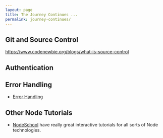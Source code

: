 ```yaml
---
layout: page
title: The Journey Continues ...
permalink: journey-continues/
---
```


## Git and Source Control

https://www.codenewbie.org/blogs/what-is-source-control



## Authentication

## Error Handling

* [Error Handling](http://thenodeway.io/posts/understanding-error-first-callbacks/) 

## Other Node Tutorials

* [NodeSchool](nodeschool.io) have really great interactive tutorials for all sorts of Node technologies.



